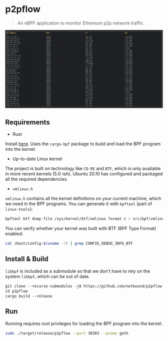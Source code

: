 # p2pflow

> An eBPF application to monitor Ethereum p2p network traffic.

![Demo GIF](./demo.gif)

## Requirements

* Rust

Install [here](https://www.rust-lang.org/tools/install). Uses the `cargo-bpf` package to build and load the BPF
program into the kernel.
* Up-to-date Linux kernel

The project is built on technology like `CO-RE` and `BTF`, which is only
available in more recent kernels (5.0-ish). Ubuntu 20.10 has configured and packaged all the required dependencies.
* `vmlinux.h`

`vmlinux.h` contains all the kernel definitions on your current machine, which we need in the BPF programs.
You can generate it with `bpftool` (part of `linux-tools`):
```bash
bpftool btf dump file /sys/kernel/btf/vmlinux format c > src/bpf/vmlinux.h
```
You can verify whether your kernel was built with BTF (BPF Type Format) enabled:

```bash
cat /boot/config-$(uname -r) | grep CONFIG_DEBUG_INFO_BTF
```
## Install & Build
`libbpf` is included as a submodule so that we don't have to rely on the system `libbpf`, which
can be out of date.
```
git clone --recurse-submodules -j8 https://github.com/netbound/p2pflow
cd p2pflow
cargo build --release
```

## Run
Running requires root privileges for loading the BPF program into the kernel.
```bash
sudo ./target/release/p2pflow --port 30303 --pname geth
```